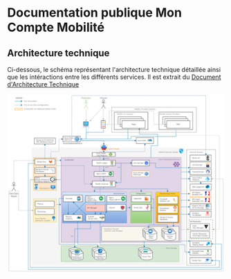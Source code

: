 # Documentation publique Mon Compte Mobilité

## Architecture technique

Ci-dessous, le schéma représentant l'architecture technique détaillée ainsi que les intéractions entre les différents services. Il est extrait du [Document d'Architecture Technique](DAT-MCM_moB_v1.21.pdf)

![technicalArchitecture](assets/MOB-CME_Archi_technique_detaillee.png)
